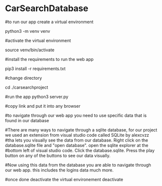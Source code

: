 # CarSearchDatabase

#to run our app create a virtual environment

python3 -m venv venv

#activate the virtual environment

source venv/bin/activate

#install the requirements to run the web app

pip3 install -r requirements.txt

#change directory

cd ./carsearchproject

#run the app
python3 server.py

#copy link and put it into any browser

#to navigate through our web app you need to use specific data that is found in our database

#There are many ways to navigate through a sqlite database, for our project we used an extension from visual studio code called SQLite by alexcvzz
#tha lets you visually see the data from our database. Right click on the database.sqlite file and "open database". open the sqlite explorer at the #bottom left of visual studio code. Click the database.sqlite. Press the play button on any of the buttons to see our data visually.

#Now using this data from the database you are able to navigate through our web app. this includes the logins data much more.

#once done deactivate the virtual environement
deactivate
